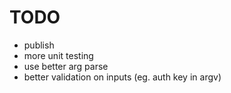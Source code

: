 # TODO

- publish
- more unit testing
- use better arg parse
- better validation on inputs (eg. auth key in argv)
